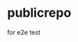 # publicrepo
for e2e test














































































































































































































































































































































































